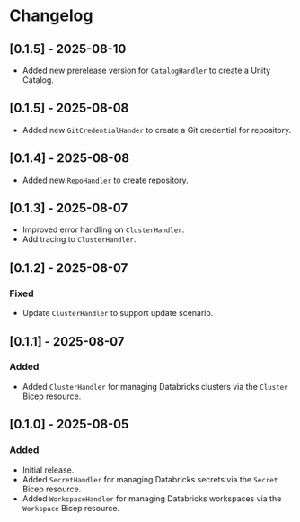 # Changelog

## [0.1.5] - 2025-08-10

* Added new prerelease version for `CatalogHandler` to create a Unity Catalog.

## [0.1.5] - 2025-08-08

* Added new `GitCredentialHander` to create a Git credential for repository.

## [0.1.4] - 2025-08-08

* Added new `RepoHandler` to create repository.

## [0.1.3] - 2025-08-07

* Improved error handling on `ClusterHandler`.
* Add tracing to `ClusterHandler`.

## [0.1.2] - 2025-08-07

### Fixed

* Update `ClusterHandler` to support update scenario.

## [0.1.1] - 2025-08-07

### Added

* Added `ClusterHandler` for managing Databricks clusters via the `Cluster` Bicep resource.

## [0.1.0] - 2025-08-05

### Added

* Initial release.
* Added `SecretHandler` for managing Databricks secrets via the `Secret` Bicep resource.
* Added `WorkspaceHandler` for managing Databricks workspaces via the `Workspace` Bicep resource.
